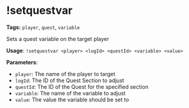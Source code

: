 # !setquestvar

**Tags:** `player`, `quest`, `variable`

Sets a quest variable on the target player

**Usage**: `!setquestvar <player> <logId> <questId> <variable> <value>`

**Parameters**:
- `player`: The name of the player to target
- `logId`: The ID of the Quest Section to adjust
- `questId`: The ID of the Quest for the specified section
- `variable`: The name of the variable to adjust
- `value`: The value the variable should be set to
